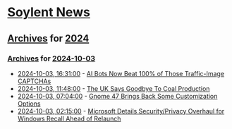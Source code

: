 # [Soylent News](../../../README.md)

## [Archives](../../index.md) for [2024](../index.md)

### [Archives](../../index.md) for [2024-10-03](index.md)

* [2024-10-03, 16:31:00](https://soylentnews.org/article.pl?sid=24/10/03/0332233&from=rss) - [AI Bots Now Beat 100% of Those Traffic-Image CAPTCHAs](https://soylentnews.org/article.pl?sid=24/10/03/0332233&from=rss)
* [2024-10-03, 11:48:00](https://soylentnews.org/article.pl?sid=24/10/03/0329209&from=rss) - [The UK Says Goodbye To Coal Production](https://soylentnews.org/article.pl?sid=24/10/03/0329209&from=rss)
* [2024-10-03, 07:04:00](https://soylentnews.org/article.pl?sid=24/10/03/0326234&from=rss) - [Gnome 47 Brings Back Some Customization Options](https://soylentnews.org/article.pl?sid=24/10/03/0326234&from=rss)
* [2024-10-03, 02:15:00](https://soylentnews.org/article.pl?sid=24/10/02/0516236&from=rss) - [Microsoft Details Security/Privacy Overhaul for Windows Recall Ahead of Relaunch](https://soylentnews.org/article.pl?sid=24/10/02/0516236&from=rss)
